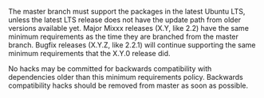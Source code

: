 The master branch must support the packages in the latest Ubuntu LTS, unless the latest LTS release does not have the update path from older versions available yet. Major Mixxx releases (X.Y, like 2.2) have the same minimum requirements as the time they are branched from the master branch. Bugfix releases (X.Y.Z, like 2.2.1) will continue supporting the same minimum requirements that the X.Y.0 release did.

No hacks may be committed for backwards compatibility with dependencies older than this minimum requirements policy. Backwards compatibility hacks should be removed from master as soon as possible.